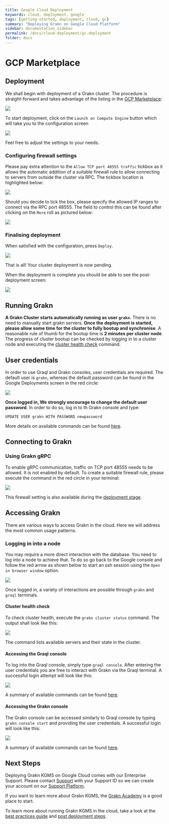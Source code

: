 ```yaml
---
title: Google Cloud Deployment
keywords: cloud, deployment, google
tags: [getting-started, deployment, cloud, gc]
summary: "Deploying Grakn on Google Cloud Platform"
sidebar: documentation_sidebar
permalink: /docs/cloud-deployment/gc-deployment
folder: docs
---
```


# GCP Marketplace

## Deployment
We shall begin with deployment of a Grakn cluster. The procedure is straight-forward and takes advantage of the listing in the [GCP Marketplace](https://console.cloud.google.com/marketplace/details/grakn-public/grakn-kgms-premium):

![](/images/gc-solution-listing.png)

To start deployment, click on the `Launch on Compute Engine` button which will take you to the configuration screen

![](/images/gc-deployment-options.png)

Feel free to adjust the settings to your needs.

### <a name="firewall"></a> Configuring firewall settings
Please pay extra attention to the `Allow TCP port 48555 traffic` tickbox as it allows the automatic addition of a suitable firewall rule to allow connecting to servers from outside the cluster via RPC. 
The tickbox location is highlighted below:

![](/images/gc-deployment-options-firewall.png)

Should you decide to tick the box, please specify the allowed IP ranges to connect via the RPC port 48555. The field to control this can be found after clicking on the `More` roll as pictured below:

![](/images/gc-deployment-options-ip-ranges.png)

### Finalising deployment

When satisfied with the configuration, press `Deploy`.

![](/images/gc-deployment-pending.png)

That is all! Your cluster deployment is now pending.

When the deployment is complete you should be able to see the post-deployment screen:

![](/images/gc-deployment-complete.png)


## Running Grakn
**A Grakn Cluster starts automatically running as user `grakn`.** There is no need to manually start grakn servers.
**Once the deployment is started, please allow some time for the cluster to fully bootup and synchronise**. A reasonable rule of thumb for the bootup time is **2 minutes per cluster node**. The progress of cluster bootup can be
checked by logging in to a cluster node and executing the [cluster health check](#cluster-check) command.

## User credentials
In order to use Graql and Grakn consoles, user credentials are required. The default user is `grakn`, whereas the default password can be found in the Google Deployments screen in the red circle:

![](/images/gc-user-password.png)

**Once logged in, We strongly encourage to change the default user password**. In order to do so, log in to th Grakn console and type:
 
```
UPDATE USER grakn WITH PASSWORD newpassword
```

More details on available commands can be found [here](http://dev.grakn.ai/docs/get-started/grakn-console). 

## Connecting to Grakn
 
### Using Grakn gRPC

To enable gRPC communication, traffic on TCP port 48555 needs to be allowed. It is not enabled by default. To create a suitable firewall rule, please execute the command in the red circle in your terminal:

![](/images/gc-grpc-firewall-command.png)

This firewall setting is also available during the [deployment stage](#firewall).

## Accessing Grakn
There are various ways to access Grakn in the cloud. Here we will address the most common usage patterns.

### Logging in into a node
You may require a more direct interaction with the database. You need to log into a node to achieve that.
To do so go back to the Google console and follow the red arrow as shown below to start an ssh session using the `Open in browser window` option.

![](/images/gc-ssh-button.png)

Once logged in, a variety of interactions are possible through `grakn` and `graql` terminals.

#### <a name="cluster-check"></a> Cluster health check
To check cluster health, execute the `grakn cluster status` command. The output shall look like this:

![](/images/gc-cluster-health.png)

The command lists available servers and their state in the cluster.

#### Accessing the Graql console
To log into the Graql console, simply type `graql console`. After entering the user credentials you are free to interact with Grakn via the Graql terminal. A successful login attempt will look like this:

![](/images/gc-graql-console.png)

A summary of available commands can be found [here](http://dev.grakn.ai/docs/get-started/graql-console).

#### Accessing the Grakn console
The Grakn console can be accessed similarly to Graql console by typing `grakn console start` and providing the user credentials. A successful login will look like this:

![](/images/gc-grakn-console.png)

A summary of available commands can be found [here](http://dev.grakn.ai/docs/get-started/grakn-console).

## Next Steps

Deploying Grakn KGMS on Google Cloud comes with our Enterprise Support. Please contact [Support](support@grakn.ai) with your Support ID so we can create your account on our [Support Platform](https://work.grakn.ai/helpdesk). 

If you want to learn more about Grakn KGMS, the [Grakn Academy](https://dev.grakn.ai/academy/) is a good place to start.

To learn more about running Grakn KGMS in the cloud, take a look at the [best practices guide](https://dev.grakn.ai/docs/cloud-deployment/best-practices)
and [post deployment steps](https://dev.grakn.ai/docs/cloud-deployment/post-deployment).
